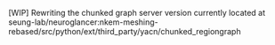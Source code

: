 [WIP] Rewriting the chunked graph server version currently located at seung-lab/neuroglancer:nkem-meshing-rebased/src/python/ext/third_party/yacn/chunked_regiongraph
